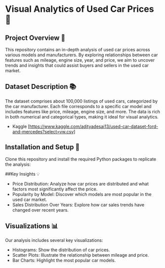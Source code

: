 # Visual Analytics of Used Car Prices 🚗

## Project Overview 🌟
This repository contains an in-depth analysis of used car prices across various models and manufacturers. By exploring relationships between car features such as mileage, engine size, year, and price, we aim to uncover trends and insights that could assist buyers and sellers in the used car market.

## Dataset Description 📚
The dataset comprises about 100,000 listings of used cars, categorized by the car manufacturer. Each file corresponds to a specific car model and includes features like price, mileage, engine size, and more. The data is rich in both numerical and categorical types, making it ideal for visual analytics.
* Kaggle [https://www.kaggle.com/adityadesai13/used-car-dataset-ford-and-mercedes?select=vw.csv]

## Installation and Setup 🔧
Clone this repository and install the required Python packages to replicate the analysis:

##Key Insights 💡
* Price Distribution: Analyze how car prices are distributed and what factors most significantly affect the price.
* Popularity by Model: Discover which models are most popular in the used car market.
* Sales Distribution Over Years: Explore how car sales trends have changed over recent years.
  
## Visualizations 📊
Our analysis includes several key visualizations:
* Histograms: Show the distribution of car prices.
* Scatter Plots: Illustrate the relationship between mileage and price.
* Bar Charts: Highlight the most popular car models.

